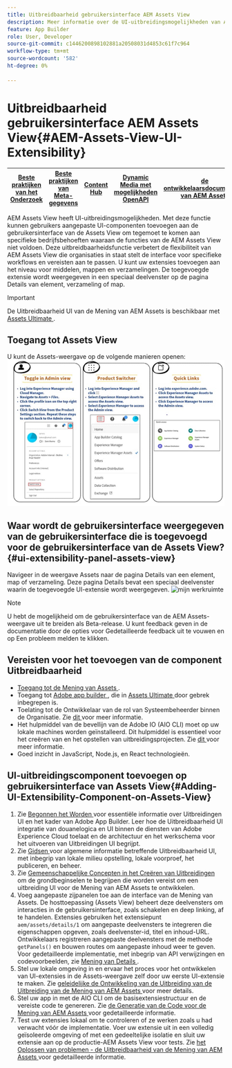 ```yaml
---
title: Uitbreidbaarheid gebruikersinterface AEM Assets View
description: Meer informatie over de UI-uitbreidingsmogelijkheden van AEM Assets View. Met de gebruikersinterface van de AEM Assets View kunt u aangepaste UI-componenten toevoegen om aan specifieke bedrijfsbehoeften te voldoen.
feature: App Builder
role: User, Developer
source-git-commit: c1446200898102881a20508031d4853c61f7c964
workflow-type: tm+mt
source-wordcount: '582'
ht-degree: 0%

---
```


# Uitbreidbaarheid gebruikersinterface AEM Assets View{#AEM-Assets-View-UI-Extensibility}

| [ Beste praktijken van het Onderzoek ](/help/assets/search-best-practices.md) | [ Beste praktijken van Meta-gegevens ](/help/assets/metadata-best-practices.md) | [ Content Hub ](/help/assets/product-overview.md) | [ Dynamic Media met mogelijkheden OpenAPI ](/help/assets/dynamic-media-open-apis-overview.md) | [ de ontwikkelaarsdocumentatie van AEM Assets ](https://developer.adobe.com/experience-cloud/experience-manager-apis/) |
| ------------- | --------------------------- |---------|----|-----|

AEM Assets View heeft UI-uitbreidingsmogelijkheden. Met deze functie kunnen gebruikers aangepaste UI-componenten toevoegen aan de gebruikersinterface van de Assets View om tegemoet te komen aan specifieke bedrijfsbehoeften waaraan de functies van de AEM Assets View niet voldoen. Deze uitbreidbaarheidsfunctie verbetert de flexibiliteit van AEM Assets View die organisaties in staat stelt de interface voor specifieke workflows en vereisten aan te passen.
U kunt uw extensies toevoegen aan het niveau voor middelen, mappen en verzamelingen. De toegevoegde extensie wordt weergegeven in een speciaal deelvenster op de pagina Details van element, verzameling of map.

>[!IMPORTANT]
> De Uitbreidbaarheid UI van de Mening van AEM Assets is beschikbaar met [ Assets Ultimate ](/help/assets/assets-ultimate-overview.md).

## <a id="1"></a> Toegang tot Assets View

U kunt de Assets-weergave op de volgende manieren openen:
![ toegang-activa-mening-ui ](/help/assets/assets/access-assets-view.jpg)

## Waar wordt de gebruikersinterface weergegeven van de gebruikersinterface die is toegevoegd voor de gebruikersinterface van de Assets View? {#ui-extensibility-panel-assets-view}

Navigeer in de weergave Assets naar de pagina Details van een element, map of verzameling. Deze pagina Details bevat een speciaal deelvenster waarin de toegevoegde UI-extensie wordt weergegeven.
![ mijn werkruimte ](/help/assets/assets/my-workspace-assets-view3.png)

>[!NOTE]
>
> U hebt de mogelijkheid om de gebruikersinterface van de AEM Assets-weergave uit te breiden als Beta-release. U kunt feedback geven in de documentatie door de opties voor Gedetailleerde feedback uit te vouwen en op Een probleem melden te klikken.

## Vereisten voor het toevoegen van de component Uitbreidbaarheid

* [ Toegang tot de Mening van Assets ](#1).
* Toegang tot [ Adobe app builder ](https://developer.adobe.com/app-builder/docs/overview/), die in [ Assets Ultimate ](/help/assets/assets-ultimate-overview.md) door gebrek inbegrepen is.
* Toelating tot de Ontwikkelaar van de rol van Systeembeheerder binnen de Organisatie. Zie [ dit ](https://developer.adobe.com/uix/docs/guides/get-access/) voor meer informatie.
* Het hulpmiddel van de bevellijn van de Adobe IO (AIO CLI) moet op uw lokale machines worden geïnstalleerd. Dit hulpmiddel is essentieel voor het creëren van en het opstellen van uitbreidingsprojecten. Zie [ dit ](https://developer.adobe.com/app-builder/docs/getting_started/#local-environment-set-up) voor meer informatie.
* Goed inzicht in JavaScript, Node.js, en React technologieën.

## UI-uitbreidingscomponent toevoegen op gebruikersinterface van Assets View{#Adding-UI-Extensibility-Component-on-Assets-View}

1. Zie [ Begonnen het Worden ](https://developer.adobe.com/uix/docs/getting-started/) voor essentiële informatie over Uitbreidingen UI en het kader van Adobe App Builder. Leer hoe de Uitbreidbaarheid UI integratie van douanelogica en UI binnen de diensten van Adobe Experience Cloud toelaat en de architectuur en het werkschema voor het uitvoeren van Uitbreidingen UI begrijpt.
1. Zie [ Gidsen ](https://developer.adobe.com/uix/docs/guides/) voor algemene informatie betreffende Uitbreidbaarheid UI, met inbegrip van lokale milieu opstelling, lokale voorproef, het publiceren, en beheer.
1. Zie [ Gemeenschappelijke Concepten in het Creëren van Uitbreidingen ](https://developer.adobe.com/uix/docs/services/aem-assets-view/api/commons/) om de grondbeginselen te begrijpen die worden vereist om een uitbreiding UI voor de Mening van AEM Assets te ontwikkelen.
1. Voeg aangepaste zijpanelen toe aan de interface van de Mening van Assets. De hosttoepassing (Assets View) beheert deze deelvensters om interacties in de gebruikersinterface, zoals schakelen en deep linking, af te handelen. Extensies gebruiken het extensiepunt `aem/assets/details/1` om aangepaste deelvensters te integreren die eigenschappen opgeven, zoals deelvenster-id, titel en inhoud-URL. Ontwikkelaars registreren aangepaste deelvensters met de methode `getPanels()` en bouwen routes om aangepaste inhoud weer te geven. Voor gedetailleerde implementatie, met inbegrip van API verwijzingen en codevoorbeelden, zie [ Mening van Details ](https://developer.adobe.com/uix/docs/services/aem-assets-view/api/details-view/).
1. Stel uw lokale omgeving in en ervaar het proces voor het ontwikkelen van UI-extensies in de Assets-weergave zelf door uw eerste UI-extensie te maken. Zie [ geleidelijke de Ontwikkeling van de Uitbreiding van de Uitbreiding van de Mening van AEM Assets ](https://developer.adobe.com/uix/docs/services/aem-assets-view/extension-development/) voor meer details.
1. Stel uw app in met de AIO CLI om de basisextensiestructuur en de vereiste code te genereren. Zie [ de Generatie van de Code voor de Mening van AEM Assets ](https://developer.adobe.com/uix/docs/services/aem-assets-view/code-generation/) voor gedetailleerde informatie.
1. Test uw extensies lokaal om te controleren of ze werken zoals u had verwacht vóór de implementatie. Voer uw extensie uit in een volledig geïsoleerde omgeving of met een gedeeltelijke isolatie en sluit uw extensie aan op de productie-AEM Assets View voor tests. Zie [ het Oplossen van problemen - de Uitbreidbaarheid van de Mening van AEM Assets ](https://developer.adobe.com/uix/docs/services/aem-assets-view/debug/) voor gedetailleerde informatie.


